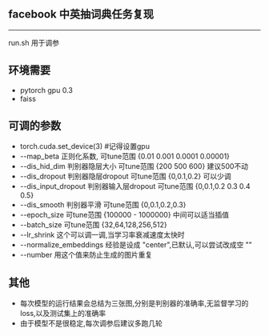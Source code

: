 ## facebook 中英抽词典任务复现
---
run.sh 用于调参
## 环境需要
+ pytorch gpu 0.3
+ faiss 
## 可调的参数
+ torch.cuda.set_device(3) #记得设置gpu
+ --map_beta 正则化系数, 可tune范围 {0.01 0.001 0.0001 0.00001}
+ --dis_hid_dim 判别器隐层大小 可tune范围 {200 500 600} 建议500不动
+ --dis_dropout 判别器隐层dropout 可tune范围 {0,0.1,0.2} 可以少调
+ --dis_input_dropout 判别器输入层dropout 可tune范围 {0,0.1,0.2 0.3 0.4 0.5}
+ --dis_smooth 判别器平滑 可tune范围 {0,0.1,0.2,0.3}
+ --epoch_size 可tune范围 {100000 - 1000000} 中间可以适当插值
+ --batch_size 可tune范围 {32,64,128,256,512}
+ --lr_shrink  这个可以调一调,当学习率衰减速度太快时
+ --normalize_embeddings 经验是设成 "center",已默认,可以尝试改成空 ""
+ --number 用这个值来防止生成的图片重复 


## 其他
+ 每次模型的运行结果会总结为三张图,分别是判别器的准确率,无监督学习的loss,以及测试集上的准确率
+ 由于模型不是很稳定,每次调参后建议多跑几轮
